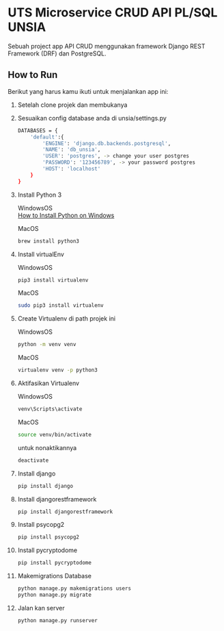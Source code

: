 
# UTS Microservice CRUD API PL/SQL UNSIA

Sebuah project app API CRUD menggunakan framework Django REST Framework (DRF) dan PostgreSQL.

## How to Run

Berikut yang harus kamu ikuti untuk menjalankan app ini:

1. Setelah clone projek dan membukanya
2. Sesuaikan config database anda di unsia/settings.py
    ```bash
    DATABASES = {
        'default':{
            'ENGINE': 'django.db.backends.postgresql',
            'NAME': 'db_unsia',
            'USER': 'postgres', -> change your user postgres
            'PASSWORD': '123456789', -> your password postgres
            'HOST': 'localhost'
        }
    }
    ```

3. Install Python 3

   WindowsOS\
   [How to Install Python on Windows](https://www.digitalocean.com/community/tutorials/install-python-windows-10)

   MacOS
    ```bash
    brew install python3
    ```

4. Install virtualEnv

   WindowsOS
    ```bash
    pip3 install virtualenv
    ```

    MacOS
    ```bash
    sudo pip3 install virtualenv
    ```

6. Create Virtualenv di path projek ini

    WindowsOS
    ```bash
    python -m venv venv
    ```

    MacOS
    ```bash
    virtualenv venv -p python3
    ```

8. Aktifasikan Virtualenv

   WindowsOS
    ```bash
    venv\Scripts\activate
    ```

    MacOS
    ```bash
    source venv/bin/activate
    ```

    untuk nonaktikannya
    ```bash
    deactivate
    ```

10. Install django
    ```bash
    pip install django
    ```

11. Install djangorestframework
    ```bash
    pip install djangorestframework
    ```

12. Install psycopg2
    ```bash
    pip install psycopg2
    ```

13. Install pycryptodome
    ```bash
    pip install pycryptodome
    ```
14. Makemigrations Database
    ```bash
    python manage.py makemigrations users
    python manage.py migrate
    ```
    
16. Jalan kan server
    ```bash
    python manage.py runserver
    ```
